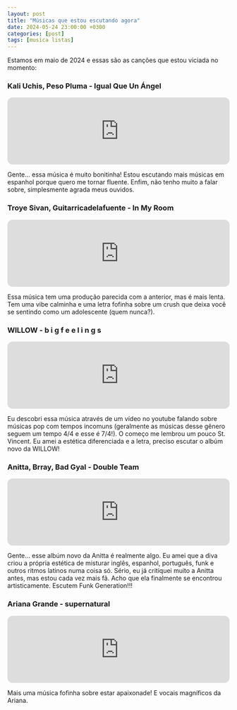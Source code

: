 ```yaml
---
layout: post
title: "Músicas que estou escutando agora"
date: 2024-05-24 23:00:00 +0300
categories: [post]
tags: [musica listas]
---
```


Estamos em maio de 2024 e essas são as canções que estou viciada no momento:

### Kali Uchis, Peso Pluma - Igual Que Un Ángel

<iframe style="border-radius:12px" src="https://open.spotify.com/embed/track/6XaJfhwof7qIgbbXO5tIQI?utm_source=generator" width="100%" height="152" frameBorder="0" allowfullscreen="" allow="autoplay; clipboard-write; encrypted-media; fullscreen; picture-in-picture" loading="lazy"></iframe>

Gente... essa música é muito bonitinha! Estou escutando mais músicas em espanhol porque quero me tornar fluente. Enfim, não tenho muito a falar sobre, simplesmente agrada meus ouvidos.

### Troye Sivan, Guitarricadelafuente - In My Room

<iframe style="border-radius:12px" src="https://open.spotify.com/embed/track/7lhAowB1rRlp1UfVkHqpD2?utm_source=generator" width="100%" height="152" frameBorder="0" allowfullscreen="" allow="autoplay; clipboard-write; encrypted-media; fullscreen; picture-in-picture" loading="lazy"></iframe>

Essa música tem uma produção parecida com a anterior, mas é mais lenta. Tem uma vibe calminha e uma letra fofinha sobre um crush que deixa você se sentindo como um adolescente (quem nunca?).

### WILLOW - b i g f e e l i n g s

<iframe style="border-radius:12px" src="https://open.spotify.com/embed/track/1sjWpZDKURy4UrAvrHf7ej?utm_source=generator" width="100%" height="152" frameBorder="0" allowfullscreen="" allow="autoplay; clipboard-write; encrypted-media; fullscreen; picture-in-picture" loading="lazy"></iframe>

Eu descobri essa música através de um vídeo no youtube falando sobre músicas pop com tempos incomuns (geralmente as músicas desse gênero seguem um tempo 4/4 e esse é 7/4!). O começo me lembrou um pouco St. Vincent. Eu amei a estética diferenciada e a letra, preciso escutar o albúm novo da WILLOW!

### Anitta, Brray, Bad Gyal - Double Team

<iframe style="border-radius:12px" src="https://open.spotify.com/embed/track/3JoGZZobxsyQghxcAoW013?utm_source=generator" width="100%" height="152" frameBorder="0" allowfullscreen="" allow="autoplay; clipboard-write; encrypted-media; fullscreen; picture-in-picture" loading="lazy"></iframe>

Gente... esse albúm novo da Anitta é realmente algo. Eu amei que a diva criou a própria estética de misturar inglês, espanhol, português, funk e outros ritmos latinos numa coisa só. Sério, eu já critiquei muito a Anitta antes, mas estou cada vez mais fã. Acho que ela finalmente se encontrou artisticamente. Escutem Funk Generation!!!

### Ariana Grande - supernatural

<iframe style="border-radius:12px" src="https://open.spotify.com/embed/track/142PiXzA84lmEw2RstFHFa?utm_source=generator" width="100%" height="152" frameBorder="0" allowfullscreen="" allow="autoplay; clipboard-write; encrypted-media; fullscreen; picture-in-picture" loading="lazy"></iframe>

Mais uma música fofinha sobre estar apaixonade! E vocais magníficos da Ariana.

